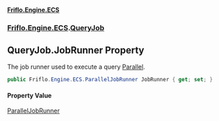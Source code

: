 #### [Friflo.Engine.ECS](index.md 'index')
### [Friflo.Engine.ECS](Friflo.Engine.ECS.md 'Friflo.Engine.ECS').[QueryJob](QueryJob.md 'Friflo.Engine.ECS.QueryJob')

## QueryJob.JobRunner Property

The job runner used to execute a query [Parallel](JobExecution.md#Friflo.Engine.ECS.JobExecution.Parallel 'Friflo.Engine.ECS.JobExecution.Parallel').

```csharp
public Friflo.Engine.ECS.ParallelJobRunner JobRunner { get; set; }
```

#### Property Value
[ParallelJobRunner](ParallelJobRunner.md 'Friflo.Engine.ECS.ParallelJobRunner')